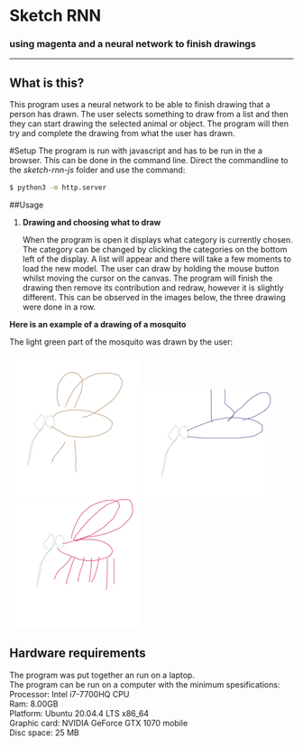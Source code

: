 # Sketch RNN
### using magenta and a neural network to finish drawings

---
## What is this?
This program uses a neural network to be able to finish drawing that a person has drawn. The user selects something to draw from a list and then they can start drawing the selected animal or object. The program will then try and complete the drawing from what the user has drawn.

#Setup
The program is run with javascript and has to be run in the a browser. This can be done in the command line. Direct the commandline to the *sketch-rnn-js* folder and use the command:
```bash
$ python3 -m http.server
```

##Usage

1. **Drawing and choosing what to draw**

    When the program is open it displays what category is currently chosen. The category can be changed by clicking the categories on the bottom left of the display. A list will appear and there will take a few moments to load the new model.
    The user can draw by holding the mouse button whilst moving the cursor on the canvas. The program will finish the drawing then remove its contribution and redraw, however it is slightly different. This can be observed in the images below, the three drawing were done in a row.

**Here is an example of a drawing of a mosquito**

The light green part of the mosquito was drawn by the user:


<img src="example_images/image1.png" width="230"/> <img src="example_images/image2.png" width="230"/> <img src="example_images/image3.png" width="230"/> 


## Hardware requirements
<p>The program was put together an run on a laptop.<br>
The program can be run on a computer with the minimum spesifications:<br>
Processor: Intel i7-7700HQ CPU<br>
Ram: 8.00GB<br>
Platform: Ubuntu 20.04.4 LTS x86_64<br>
Graphic card: NVIDIA GeForce GTX 1070 mobile<br>
Disc space: 25 MB<p>